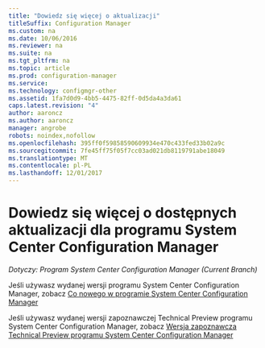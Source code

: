 ```yaml
---
title: "Dowiedz się więcej o aktualizacji"
titleSuffix: Configuration Manager
ms.custom: na
ms.date: 10/06/2016
ms.reviewer: na
ms.suite: na
ms.tgt_pltfrm: na
ms.topic: article
ms.prod: configuration-manager
ms.service: 
ms.technology: configmgr-other
ms.assetid: 1fa7d0d9-4bb5-4475-82ff-0d5da4a3da61
caps.latest.revision: "4"
author: aaroncz
ms.author: aaroncz
manager: angrobe
robots: noindex,nofollow
ms.openlocfilehash: 395ff0f59858590609934e470c433fed33b02a9c
ms.sourcegitcommit: 7fe45ff75f05f7cc03ad021db8119791abe18049
ms.translationtype: MT
ms.contentlocale: pl-PL
ms.lasthandoff: 12/01/2017
---
```

# <a name="learn-more-about-available-updates-for-system-center-configuration-manager"></a>Dowiedz się więcej o dostępnych aktualizacji dla programu System Center Configuration Manager

*Dotyczy: Program System Center Configuration Manager (Current Branch)*

Jeśli używasz wydanej wersji programu System Center Configuration Manager, zobacz [Co nowego w programie System Center Configuration Manager](http://technet.microsoft.com/library/mt622084.aspx)  

 Jeśli używasz wydanej wersji zapoznawczej Technical Preview programu System Center Configuration Manager, zobacz [Wersja zapoznawcza Technical Preview programu System Center Configuration Manager](http://technet.microsoft.com/library/mt595861.aspx)
